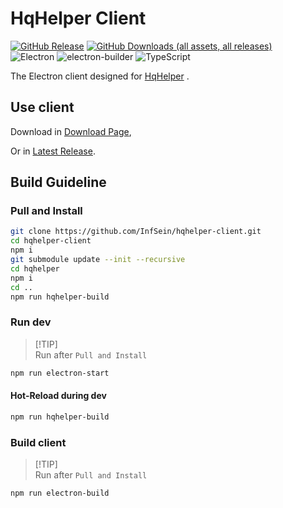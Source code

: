 # HqHelper Client
[![GitHub Release](https://img.shields.io/github/v/release/InfSein/hqhelper-client?style=flat&logo=github)](https://github.com/InfSein/hqhelper-client/releases) [![GitHub Downloads (all assets, all releases)](https://img.shields.io/github/downloads/InfSein/hqhelper-client/total?style=flat&logo=github)](https://github.com/InfSein/hqhelper-client/releases) <br>
![Electron](https://img.shields.io/badge/electron-31.4.0-blue?logo=electron&logoColor=white) ![electron-builder](https://img.shields.io/badge/electron--builder-24.6.0-brightgreen?logo=appveyor&logoColor=white) ![TypeScript](https://img.shields.io/badge/typescript-5.8.3-3178c6?logo=typescript&logoColor=white)

The Electron client designed for [HqHelper](https://github.com/InfSein/hqhelper-dawntrail) .

## Use client

Download in [Download Page](https://infsein.github.io/hqhelper-dawntrail/#/download),

Or in [Latest Release](https://github.com/InfSein/hqhelper-client/releases).

## Build Guideline

### Pull and Install

```bash
git clone https://github.com/InfSein/hqhelper-client.git
cd hqhelper-client
npm i
git submodule update --init --recursive
cd hqhelper
npm i
cd ..
npm run hqhelper-build
```

### Run dev

> [!TIP]\
> Run after `Pull and Install`

```bash
npm run electron-start
```

#### Hot-Reload during dev

```bash
npm run hqhelper-build
```

### Build client

> [!TIP]\
> Run after `Pull and Install`

```bash
npm run electron-build
```